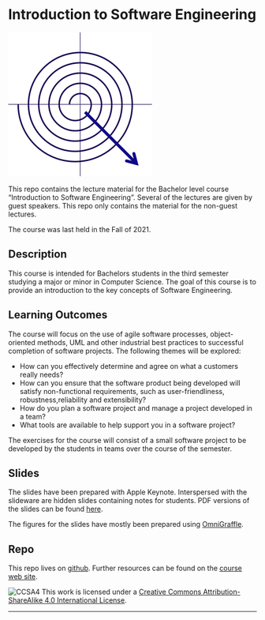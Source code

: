 # Introduction to Software Engineering

![Postscript](Figures/spiral.png)

This repo contains the lecture material for the Bachelor level course “Introduction to Software Engineering”.
Several of the lectures are given by guest speakers. This repo only contains the material for the non-guest lectures.

The course was last held in the Fall of 2021.

## Description

This course is intended for Bachelors students in the third semester studying a major or minor in Computer Science. The goal of this course is to provide an introduction to the key concepts of Software Engineering.

## Learning Outcomes

The course will focus on the use of agile software processes, object-oriented methods, UML and other industrial best practices to successful completion of software projects. The following themes will be explored:

- How can you effectively determine and agree on what a customers really needs?
- How can you ensure that the software product being developed will satisfy non-functional requirements, such as user-friendliness, robustness,reliability and extensibility?
- How do you plan a software project and manage a project developed in a team?
- What tools are available to help support you in a software project?

The exercises for the course will consist of a small software project to be developed by the students in teams over the course of the semester.

## Slides

The slides have been prepared with Apple Keynote. Interspersed with the slideware are hidden slides containing notes for students. PDF versions of the slides can be found [here](http://scg.unibe.ch/download/lectures/ese/).

The figures for the slides have mostly been prepared using [OmniGraffle](https://www.omnigroup.com/omnigraffle/).

## Repo

This repo lives on [github](https://github.com/onierstrasz/course-intro-se).
Further resources can be found on the [course web site](http://scg.unibe.ch/teaching/ese).

![CCSA4](https://licensebuttons.net/l/by-sa/3.0/88x31.png)
This work is licensed under a [Creative Commons Attribution-ShareAlike 4.0 International License](http://creativecommons.org/licenses/by-sa/4.0/).

---

